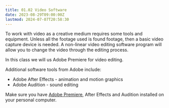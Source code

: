```yaml
---
title: 01.02 Video Software
date: 2023-08-29T09:00:00Z
lastmod: 2024-07-07T20:58:30
---
```


To work with video as a creative medium requires some tools and equipment. Unless all the footage used is found footage, then a basic video capture device is needed. A non-linear video editing software program will allow you to change the video through the editing process.

In this class we will us Adobe Premiere for video editing.

Additional software tools from Adobe include:

- Adobe After Effects - animation and motion graphics
- Adobe Audition - sound editing

Make sure you have [Adobe Premiere](../../../../video/adobe-premiere-pro/adobe-premiere.md), After Effects and Audition installed on your personal computer.
